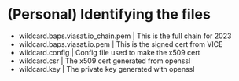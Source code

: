 # (Personal) Identifying the files
- wildcard.baps.viasat.io_chain.pem | This is the full chain for 2023
- wildcard.baps.viasat.io.pem | This is the signed cert from VICE
- wildcard.config | Config file used to make the x509 cert
- wildcard.csr | The x509 cert generated from openssl
- wildcard.key | The private key generated with openssl
